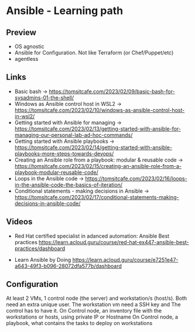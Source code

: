 # Ansible - Learning path

## Preview

- OS agnostic
- Ansible for Configuration. Not like Terraform (or Chef/Puppet/etc)
- agentless


## Links

- Basic bash -> https://tomsitcafe.com/2023/02/09/basic-bash-for-sysadmins-01-the-shell/
- Windows as Ansible control host in WSL2 -> https://tomsitcafe.com/2023/02/10/windows-as-ansible-control-host-in-wsl2/
- Getting started with Ansible for managing -> https://tomsitcafe.com/2023/02/13/getting-started-with-ansible-for-managing-our-personal-lab-ad-hoc-commands/
- Getting started with Ansible playbooks -> https://tomsitcafe.com/2023/02/14/getting-started-with-ansible-playbooks-more-steps-towards-devops/
- Creating an Ansible role from a playbook: modular & reusable code -> https://tomsitcafe.com/2023/02/15/creating-an-ansible-role-from-a-playbook-modular-reusable-code/
- Loops in the Ansible code -> https://tomsitcafe.com/2023/02/16/loops-in-the-ansible-code-the-basics-of-iteration/
- Conditional statements - making decisions in Ansible -> https://tomsitcafe.com/2023/02/17/conditional-statements-making-decisions-in-ansible-code/

## Videos
- Red Hat certified specialist in adanced automation: Ansible Best practices
https://learn.acloud.guru/course/red-hat-ex447-ansible-best-practices/dashboard

- Learn Ansible by Doing
https://learn.acloud.guru/course/e7251e47-a643-49f3-b096-28072dfa577b/dashboard

## Configuration
At least 2 VMs, 1 control node (the server) and workstation/s (host/s).
Both need an extra unique user. The workstation vm need a SSH key and The control has to have it.
On Control node, an inventory file with the workstations or hosts, using private IP or Hostname
On Control node, a playbook, what contains the tasks to deploy on workstations


